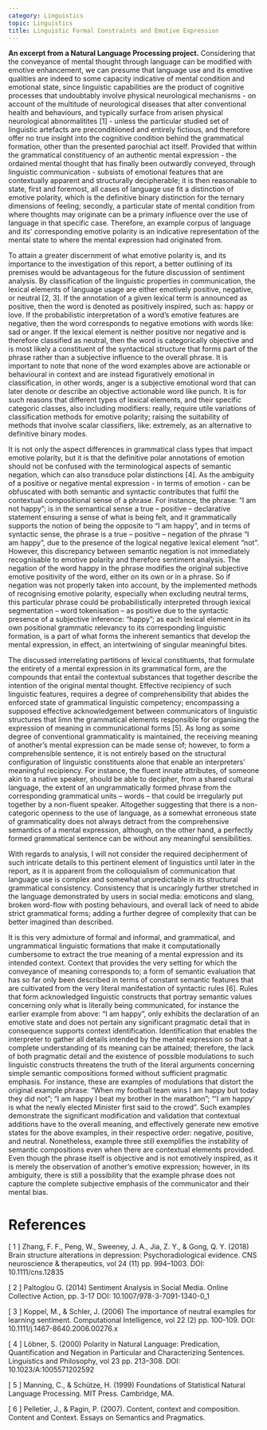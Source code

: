 ```yaml
---
category: Linguistics
topic: Linguistics
title: Linguistic Formal Constraints and Emotive Expression
---
```


**An excerpt from a Natural Language Processing project.** Considering that the conveyance of mental thought through language can be modified with emotive enhancement, we can presume that language use and its emotive qualities are indeed to some capacity indicative of mental condition and emotional state, since linguistic capabilities are the product of cognitive processes that undoubtably involve physical neurological mechanisms - on account of the multitude of neurological diseases that alter conventional health and behaviours, and typically surface from arisen physical neurological abnormalitites [1] - unless the particular studied set of linguistic artefacts are preconditiioned and entirely fictious, and therefore offer no true insight into the cognitive condition behind the grammatical formation, other than the presented parochial act itself. Provided that within the grammatical constituency of an authentic mental expression - the ordained mental thought that has finally been outwardly conveyed, through linguistic communication - subsists of emotional features that are contextually apparent and structurally decipherable; it is then reasonable to state, first and foremost, all cases of language use fit a distinction of emotive polarity, which is the definitive binary distinction for the ternary dimensions of feeling; secondly, a particular state of mental condition from where thoughts may originate can be a primary influence over the use of language in that specific case. Therefore, an example corpus of language and its' corresponding emotive polarity is an indicative representation of the mental state to where the mental expression had originated from.

To attain a greater discernment of what emotive polarity is, and its importance to the investigation of this report, a better outlining of its premises would be advantageous for the future discussion of sentiment analysis. By classification of the linguistic properties in communication, the lexical elements of language usage are either emotively positive, negative, or neutral [2, 3]. If the annotation of a given lexical term is announced as positive, then the word is denoted as positively inspired, such as: happy or love. If the probabilistic interpretation of a word’s emotive features are negative, then the word corresponds to negative emotions with words like: sad or anger. If the lexical element is neither positive nor negative and is therefore classified as neutral, then the word is categorically objective and is most likely a constituent of the syntactical structure that forms part of the phrase rather than a subjective influence to the overall phrase. It is important to note that none of the word examples above are actionable or behavioural in context and are instead figuratively emotional in classification, in other words, anger is a subjective emotional word that can later denote or describe an objective actionable word like punch. It is for such reasons that different types of lexical elements, and their specific categoric classes, also including modifiers: really, require utile variations of classification methods for emotive polarity; raising the suitability of methods that involve scalar classifiers, like: extremely, as an alternative to definitive binary modes.

It is not only the aspect differences in grammatical class types that impact emotive polarity, but it is that the definitive polar annotations of emotion should not be confused with the terminological aspects of semantic negation, which can also transduce polar distinctions [4]. As the ambiguity of a positive or negative mental expression - in terms of emotion - can be obfuscated with both semantic and syntactic contributes that fulfil the contextual compositional sense of a phrase. For instance, the phrase: “I am not happy”; is in the semantical sense a true – positive – declarative statement ensuring a sense of what is being felt, and it grammatically supports the notion of being the opposite to “I am happy”, and in terms of syntactic sense, the phrase is a true – positive – negation of the phrase “I am happy”, due to the presence of the logical negative lexical element “not”. However, this discrepancy between semantic negation is not immediately recognisable to emotive polarity and therefore sentiment analysis. The negation of the word happy in the phrase modifies the original subjective emotive positivity of the word, either on its own or in a phrase. So if negation was not properly taken into account, by the implemented methods of recognising emotive polarity, especially when excluding neutral terms, this particular phrase could be probabilistically interpreted through lexical segmentation – word tokenisation – as positive due to the syntactic presence of a subjective inference: “happy”; as each lexical element in its own positional grammatic relevancy to its corresponding linguistic formation, is a part of what forms the inherent semantics that develop the mental expression, in effect, an intertwining of singular meaningful bites.

The discussed interrelating partitions of lexical constituents, that formulate the entirety of a mental expression in its grammatical form, are the compounds that entail the contextual substances that together describe the intention of the original mental thought. Effective recipiency of such linguistic features, requires a degree of comprehensibility that abides the enforced state of grammatical linguistic competency; encompassing a supposed effective acknowledgement between communicators of linguistic structures that limn the grammatical elements responsible for organising the expression of meaning in communicational forms [5]. As long as some degree of conventional grammaticality is maintained, the receiving meaning of another’s mental expression can be made sense of; however, to form a comprehensible sentence, it is not entirely based on the structural configuration of linguistic constituents alone that enable an interpreters’ meaningful recipiency. For instance, the fluent innate attributes, of someone akin to a native speaker, should be able to decipher, from a shared cultural language, the extent of an ungrammatically formed phrase from the corresponding grammatical units – words – that could be irregularly put together by a non-fluent speaker. Altogether suggesting that there is a non-categoric openness to the use of language, as a somewhat erroneous state of grammaticality does not always detract from the comprehensive semantics of a mental expression, although, on the other hand, a perfectly formed grammatical sentence can be without any meaningful sensibilities.

With regards to analysis, I will not consider the required decipherment of such intricate details to this pertinent element of linguistics until later in the report, as it is apparent from the colloquialism of communication that language use is complex and somewhat unpredictable in its structural grammatical consistency. Consistency that is uncaringly further stretched in the language demonstrated by users in social media: emoticons and slang, broken word-flow with posting behaviours, and overall lack of need to abide strict grammatical forms; adding a further degree of complexity that can be better imagined than described.

It is this very admixture of formal and informal, and grammatical, and ungrammatical linguistic formations that make it computationally cumbersome to extract the true meaning of a mental expression and its intended context. Context that provides the very setting for which the conveyance of meaning corresponds to; a form of semantic evaluation that has so far only been described in terms of constant semantic features that are cultivated from the very literal manifestation of syntactic rules [6]. Rules that form acknowledged linguistic constructs that portray semantic values concerning only what is literally being communicated, for instance the earlier example from above: “I am happy”, only exhibits the declaration of an emotive state and does not pertain any significant pragmatic detail that in consequence supports context identification. Identification that enables the interpreter to gather all details intended by the mental expression so that a complete understanding of its meaning can be attained; therefore, the lack of both pragmatic detail and the existence of possible modulations to such linguistic constructs threatens the truth of the literal arguments concerning simple semantic compositions formed without sufficient pragmatic emphasis. For instance, these are examples of modulations that distort the original example phrase: “When my football team wins I am happy but today they did not”; “I am happy I beat my brother in the marathon”; “’I am happy’ is what the newly elected Minister first said to the crowd”. Such examples demonstrate the significant modification and validation that contextual additions have to the overall meaning, and effectively generate new emotive states for the above examples, in their respective order: negative, positive, and neutral. Nonetheless, example three still exemplifies the instability of semantic compositions even when there are contextual elements provided. Even though the phrase itself is objective and is not emotively inspired, as it is merely the observation of another’s emotive expression; however, in its ambiguity, there is still a possibility that the example phrase does not capture the complete subjective emphasis of the communicator and their mental bias.

# References

[ 1 ] Zhang, F. F., Peng, W., Sweeney, J. A., Jia, Z. Y., & Gong, Q. Y. (2018) Brain structure alterations in depression: Psychoradiological evidence. CNS neuroscience & therapeutics, vol 24 (11) pp. 994–1003. DOI: 10.1111/cns.12835

[ 2 ] Paltoglou G. (2014) Sentiment Analysis in Social Media. Online Collective Action, pp. 3-17 DOI: 10.1007/978-3-7091-1340-0_1

[ 3 ] Koppel, M., & Schler, J. (2006) The importance of neutral examples for learning sentiment. Computational Intelligence, vol 22 (2) pp. 100-109. DOI: 10.1111/j.1467-8640.2006.00276.x

[ 4 ] Löbner, S. (2000) Polarity in Natural Language: Predication, Quantification and Negation in Particular and Characterizing Sentences. Linguistics and Philosophy, vol 23 pp. 213–308. DOI: 10.1023/A:1005571202592

[ 5 ] Manning, C., & Schütze, H. (1999) Foundations of Statistical Natural Language Processing. MIT Press. Cambridge, MA.

[ 6 ] Pelletier, J., & Pagin, P. (2007). Content, context and composition. Content and Context. Essays on Semantics and Pragmatics.
